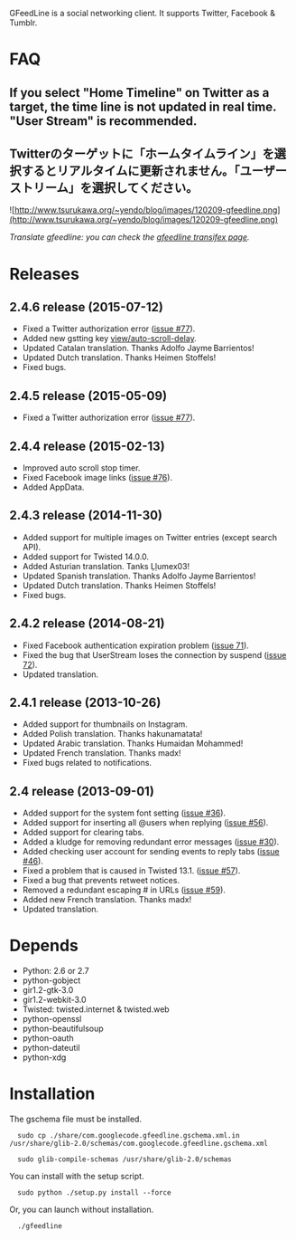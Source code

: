GFeedLine is a social networking client.
It supports Twitter, Facebook & Tumblr.

# FAQ #

## If you select "Home Timeline" on Twitter as a target, the time line is not updated in real time. "User Stream" is recommended. ##

## Twitterのターゲットに「ホームタイムライン」を選択するとリアルタイムに更新されません。「ユーザーストリーム」を選択してください。 ##

![http://www.tsurukawa.org/~yendo/blog/images/120209-gfeedline.png](http://www.tsurukawa.org/~yendo/blog/images/120209-gfeedline.png)

_Translate gfeedline: you can check the [gfeedline transifex page](http://www.transifex.net/projects/p/gfeedline/)._

# Releases #

## 2.4.6 release (2015-07-12) ##

  * Fixed a Twitter authorization error ([issue #77](https://code.google.com/p/gfeedline/issues/detail?id=#77)).
  * Added new gstting key [view/auto-scroll-delay](https://code.google.com/p/gfeedline/issues/detail?id=41#c4).
  * Updated Catalan translation. Thanks Adolfo Jayme Barrientos!
  * Updated Dutch translation. Thanks Heimen Stoffels!
  * Fixed bugs.


## 2.4.5 release (2015-05-09) ##

  * Fixed a Twitter authorization error ([issue #77](https://code.google.com/p/gfeedline/issues/detail?id=#77)).

## 2.4.4 release (2015-02-13) ##

  * Improved auto scroll stop timer.
  * Fixed Facebook image links ([issue #76](https://code.google.com/p/gfeedline/issues/detail?id=#76)).
  * Added AppData.

## 2.4.3 release (2014-11-30) ##

  * Added support for multiple images on Twitter entries (except search API).
  * Added support for Twisted 14.0.0.
  * Added Asturian translation. Tanks Ḷḷumex03!
  * Updated Spanish translation. Thanks Adolfo Jayme Barrientos!
  * Updated Dutch translation. Thanks Heimen Stoffels!
  * Fixed bugs.

## 2.4.2 release (2014-08-21) ##

  * Fixed Facebook authentication expiration problem ([issue 71](https://code.google.com/p/gfeedline/issues/detail?id=71)).
  * Fixed the bug that UserStream loses the connection by suspend ([issue 72](https://code.google.com/p/gfeedline/issues/detail?id=72)).
  * Updated translation.

## 2.4.1 release (2013-10-26) ##

  * Added support for thumbnails on Instagram.
  * Added Polish translation.  Thanks hakunamatata!
  * Updated Arabic translation.  Thanks Humaidan Mohammed!
  * Updated French translation.   Thanks madx!
  * Fixed bugs related to notifications.

## 2.4 release (2013-09-01) ##

  * Added support for the system font setting ([issue #36](https://code.google.com/p/gfeedline/issues/detail?id=#36)).
  * Added support for inserting all @users when replying ([issue #56](https://code.google.com/p/gfeedline/issues/detail?id=#56)).
  * Added support for clearing tabs.
  * Added a kludge for removing redundant error messages ([issue #30](https://code.google.com/p/gfeedline/issues/detail?id=#30)).
  * Added checking user account for sending events to reply tabs ([issue #46](https://code.google.com/p/gfeedline/issues/detail?id=#46)).
  * Fixed a problem that is caused in Twisted 13.1. ([issue #57](https://code.google.com/p/gfeedline/issues/detail?id=#57)).
  * Fixed a bug that prevents retweet notices.
  * Removed a redundant escaping # in URLs ([issue #59](https://code.google.com/p/gfeedline/issues/detail?id=#59)).
  * Added new French translation.  Thanks madx!
  * Updated translation.


# Depends #

  * Python: 2.6 or 2.7
  * python-gobject
  * gir1.2-gtk-3.0
  * gir1.2-webkit-3.0
  * Twisted: twisted.internet & twisted.web
  * python-openssl
  * python-beautifulsoup
  * python-oauth
  * python-dateutil
  * python-xdg

# Installation #

The gschema file must be installed.

```
  sudo cp ./share/com.googlecode.gfeedline.gschema.xml.in /usr/share/glib-2.0/schemas/com.googlecode.gfeedline.gschema.xml

  sudo glib-compile-schemas /usr/share/glib-2.0/schemas
```

You can install with the setup script.
```
  sudo python ./setup.py install --force
```

Or, you can launch without installation.

```
  ./gfeedline
```